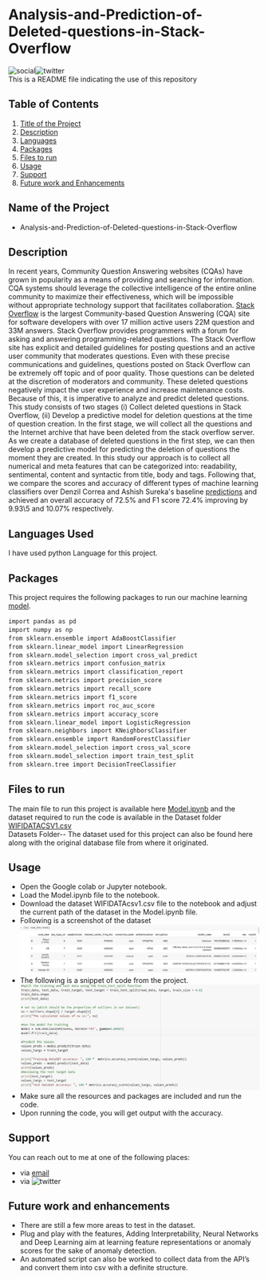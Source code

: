 
# Analysis-and-Prediction-of-Deleted-questions-in-Stack-Overflow

![social](https://img.shields.io/github/followers/Maheshmuddunuru?style=social)![twitter](https://img.shields.io/twitter/follow/MaheshK71025493?style=social)
<br/>
This is a README file indicating the use of this repository

## Table of Contents

1. [Title of the Project](#Name-of-the-Project)
2. [Description](#Description)
3. [Languages](#Languages-Used)
4. [Packages](Packages)
5. [Files to run](#Files-to-run)
6. [Usage](#Usage)
7. [Support](#Support)
8. [Future work and Enhancements](#Future-work-and-Enhancements)

## Name of the Project

- Analysis-and-Prediction-of-Deleted-questions-in-Stack-Overflow

## Description
In recent years, Community Question Answering websites (CQAs) 
have grown in popularity as a means of providing and searching 
for information. CQA systems should leverage the collective 
intelligence of the entire online community to maximize their 
effectiveness, which will be impossible without appropriate 
technology support that facilitates collaboration. [Stack Overflow](https://stackoverflow.com/) 
is the largest Community-based Question Answering (CQA) site 
for software developers with over 17 million active users 22M 
question and 33M answers. Stack Overflow provides 
programmers with a forum for asking and answering 
programming-related questions. The Stack Overflow site has
explicit and detailed guidelines for posting questions and an active 
user community that moderates questions. Even with these precise 
communications and guidelines, questions posted on Stack 
Overflow can be extremely off topic and of poor quality. Those 
questions can be deleted at the discretion of moderators and 
community. These deleted questions negatively impact the user 
experience and increase maintenance costs. Because of this, it is 
imperative to analyze and predict deleted questions.
This study consists of two stages (i) Collect deleted questions in 
Stack Overflow, (ii) Develop a predictive model for deletion 
questions at the time of question creation. In the first stage, we 
will collect all the questions and the Internet archive that have been deleted from the stack overflow server. As we create a database of deleted 
questions in the first step, we can then develop a predictive model 
for predicting the deletion of questions the moment they are 
created. In this study our approach is to collect all numerical and meta features that can be categorized into: readability, sentimental, content and syntactic from title, body and tags. Following that, we compare the scores and accuracy of different types of machine learning classifiers over Denzil Correa and Ashish Sureka's baseline [predictions](https://dl.acm.org/doi/10.1145/2566486.2568036) and achieved an overall accuracy of 72.5\% and F1 score 72.4\% improving by 9.93\5 and 10.07\% respectively.

## Languages Used

I have used python Language for this project.

## Packages
This project requires the following packages to run our machine learning [model](https://github.com/Maheshmuddunuru/Analysis-and-Prediction-of-Deleted-questions-in-Stack-Overflow/blob/main/model.py).
```bash 
import pandas as pd
import numpy as np
from sklearn.ensemble import AdaBoostClassifier
from sklearn.linear_model import LinearRegression
from sklearn.model_selection import cross_val_predict
from sklearn.metrics import confusion_matrix
from sklearn.metrics import classification_report
from sklearn.metrics import precision_score
from sklearn.metrics import recall_score
from sklearn.metrics import f1_score
from sklearn.metrics import roc_auc_score
from sklearn.metrics import accuracy_score
from sklearn.linear_model import LogisticRegression
from sklearn.neighbors import KNeighborsClassifier
from sklearn.ensemble import RandomForestClassifier
from sklearn.model_selection import cross_val_score
from sklearn.model_selection import train_test_split
from sklearn.tree import DecisionTreeClassifier 
```

## Files to run

The main file to run this project is available here [Model.ipynb](https://github.com/Maheshmuddunuru/MITM-Detection-Mechanism-at-client-side-using-Machine-Learning-Algorithms/blob/main/Model.ipynb) and the dataset required to run the code is available in the Dataset folder [WIFIDATACSV1.csv](https://github.com/Maheshmuddunuru/MITM-Detection-Mechanism-at-client-side-using-Machine-Learning-Algorithms/blob/main/Dataset/WIFIDATAcsv1.csv)
<br/>
Datasets Folder-- The dataset used for this project can also be found here along with the original database file from where it originated.

## Usage

- Open the Google colab or Jupyter notebook.
- Load the Model.ipynb file to the notebook.
- Download the dataset WIFIDATAcsv1.csv file to the notebook and adjust the current path of the dataset in the Model.ipynb file.
- Following is a screenshot of the dataset
   <br/>
 ![alt text](https://github.com/Maheshmuddunuru/MITM-Detection-Mechanism-at-client-side-using-Machine-Learning-Algorithms/blob/main/Review%20of%20data.jpg)
   <br/>
- The following is a snippet of code from the project.
   <br/>
 ![alt text](https://github.com/Maheshmuddunuru/MITM-Detection-Mechanism-at-client-side-using-Machine-Learning-Algorithms/blob/main/codesnippet.jpg)
   <br/>
- Make sure all the resources and packages are included and run the code.
- Upon running the code, you will get output with the accuracy.
## Support
You can reach out to me at one of the following places:
- via [email](mmuddunu@lakeheadu.ca)
- via ![twitter](https://img.shields.io/twitter/follow/MaheshK71025493?style=social)
## Future work and enhancements
- There are still a few more areas to test in the dataset.
- Plug and play with the features, Adding Interpretability, Neural Networks and Deep Learning aim at learning feature representations or anomaly scores for the sake of anomaly detection.
- An automated script can also be worked to collect data from the API’s and convert them into csv with a definite structure.
